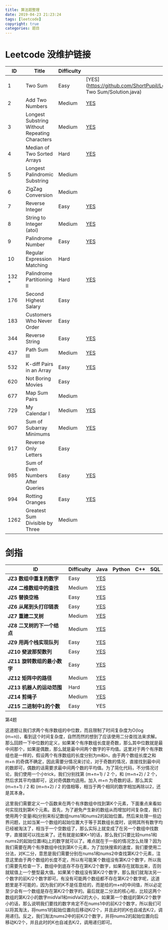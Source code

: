 ```yaml
---
title: 算法题整理
date: 2019-04-23 21:23:24
tags: [leetcode]
copyright: true
categories: 题目
---
```




# Leetcode 没维护链接

| ID    | Title                                          | Difficulty | Java                                                         | Python                                                       | C++                                                          | SQL                                                          |
| ----- | ---------------------------------------------- | ---------- | ------------------------------------------------------------ | ------------------------------------------------------------ | ------------------------------------------------------------ | ------------------------------------------------------------ |
| 1     | Two Sum                                        | Easy       | [YES](https://github.com/ShortPupil/Leetcode_questions/blob/master/main/LeetCode/0001. Two Sum/Solution.java) | [YES](https://github.com/ShortPupil/Leetcode_questions/blob/master/main/LeetCode/0001. Two Sum/Solution.py) |                                                              |                                                              |
| 2     | Add Two Numbers                                | Medium     | [YES](https://github.com/ShortPupil/Leetcode_questions/blob/master/0002.%20Add%20Two%20Numbers/Solution.java) | [YES](https://github.com/ShortPupil/Leetcode_questions/blob/master/0002.%20Add%20Two%20Numbers/Solution.py) |                                                              |                                                              |
| 3     | Longest Substring Without Repeating Characters | Medium     | [YES](https://github.com/ShortPupil/Leetcode_questions/blob/master/0003.%20Longest%20Substring%20Without%20Repeating%20Characters/Solution.java) | [YES](https://github.com/ShortPupil/Leetcode_questions/blob/master/0003.%20Longest%20Substring%20Without%20Repeating%20Characters/Solution.py) |                                                              |                                                              |
| 4     | Median of Two Sorted Arrays                    | Hard       | [YES]()                                                      |                                                              |                                                              |                                                              |
| 5     | Longest Palindromic Substring                  | Medium     |                                                              |                                                              |                                                              |                                                              |
| 6     | ZigZag Conversion                              | Medium     |                                                              |                                                              |                                                              |                                                              |
| 7     | Reverse Integer                                | Easy       | [YES](https://github.com/ShortPupil/Leetcode_questions/blob/master/0007.%20Reverse%20Integer/Solution.java) | [YES](https://github.com/ShortPupil/Leetcode_questions/blob/master/0007.%20Reverse%20Integer/Solution.py) |                                                              |                                                              |
| 8     | String to Integer (atoi)                       | Medium     | [YES](https://github.com/ShortPupil/Leetcode_questions/blob/master/0008.%20String%20to%20Integer%20(atoi)/Solution.java) | [YES](https://github.com/ShortPupil/Leetcode_questions/blob/master/0008.%20String%20to%20Integer%20(atoi)/Solution.py) |                                                              |                                                              |
| 9     | Palindrome Number                              | Easy       | [YES](https://github.com/ShortPupil/Leetcode_questions/blob/master/0009.%20Palindrome%20Number/Solution.java) | [YES](https://github.com/ShortPupil/Leetcode_questions/blob/master/0009.%20Palindrome%20Number/Solution.py) |                                                              |                                                              |
| 10    | Regular Expression Matching                    | Hard       |                                                              |                                                              | [YES](https://github.com/ShortPupil/Leetcode_questions/blob/master/0010.%20Regular%20Expression%20Matching/Solution.cpp) |                                                              |
| 132 * | Palindrome Partitioning II                     | Hard       | [YES](https://github.com/ShortPupil/Leetcode_questions/blob/master/0132.%20Palindrome%20Partitioning%20II/Solution.java) | [YES](https://github.com/ShortPupil/Leetcode_questions/blob/master/0132.%20Palindrome%20Partitioning%20II/Solution.py) |                                                              |                                                              |
| 176   | Second Highest Salary                          | Easy       |                                                              |                                                              |                                                              | [YES](https://github.com/ShortPupil/Leetcode_questions/blob/master/0176.%20Second%20Highest%20Salary/Solution.sql) |
| 183   | Customers Who Never Order                      | Easy       |                                                              |                                                              |                                                              | [YES](https://github.com/ShortPupil/Leetcode_questions/blob/master/0183.%20Customers%20Who%20Never%20Order/Solution.sql) |
| 344   | Reverse String                                 | Easy       | [YES](https://github.com/ShortPupil/Leetcode_questions/blob/master/0344.%20Reverse%20String/Solution.java) | [YES](https://github.com/ShortPupil/Leetcode_questions/blob/master/0344.%20Reverse%20String/Solution.py) |                                                              |                                                              |
| 437   | Path Sum III                                   | Medium     | [YES](https://github.com/ShortPupil/Leetcode_questions/blob/master/0437.%20Path%20Sum%20III/Solution.java) |                                                              |                                                              |                                                              |
| 532   | K-diff Pairs in an Array                       | Easy       | [YES](https://github.com/ShortPupil/Leetcode_questions/blob/master/0532.%20K-diff%20Pairs%20in%20an%20Array/Solution.java) |                                                              |                                                              |                                                              |
| 620   | Not Boring Movies                              | Easy       |                                                              |                                                              |                                                              | [YES](https://github.com/ShortPupil/Leetcode_questions/blob/master/0620.%20Not%20Boring%20Movies/Solution.sql) |
| 677   | Map Sum Pairs                                  | Medium     |                                                              |                                                              | [YES](https://github.com/ShortPupil/Leetcode_questions/blob/master/0677.%20Map%20Sum%20Pairs/Solution.cpp) |                                                              |
| 729   | My Calendar I                                  | Medium     | [YES](https://github.com/ShortPupil/Leetcode_questions/blob/master/0729.%20My%20Calendar%20I/Solution.java) |                                                              | [YES](https://github.com/ShortPupil/Leetcode_questions/blob/master/0729.%20My%20Calendar%20I/Solution.cpp) |                                                              |
| 907   | Sum of Subarray Minimums                       | Medium     | [YES](https://github.com/ShortPupil/Leetcode_questions/blob/master/0907.%20Sum%20of%20Subarray%20Minimums/Solution.java) |                                                              | [YES](https://github.com/ShortPupil/Leetcode_questions/blob/master/0907.%20Sum%20of%20Subarray%20Minimums/Solution.cpp) |                                                              |
| 917   | Reverse Only Letters                           | Easy       |                                                              |                                                              | [YES](<https://github.com/ShortPupil/Leetcode_questions/blob/master/0917.%20Reverse%20Only%20Letters/Solution.cpp>) |                                                              |
| 985   | Sum of Even Numbers After Queries              | Easy       | [YES](<https://github.com/ShortPupil/Leetcode_questions/blob/master/0985.%20Sum%20of%20Even%20Numbers%20After%20Queries/Solution.java>) |                                                              |                                                              |                                                              |
| 994   | Rotting Oranges                                | Easy       | [YES](https://github.com/ShortPupil/Leetcode_questions/blob/master/0994.%20Rotting%20Oranges/Solution.cpp) |                                                              |                                                              |                                                              |
| 1262  | Greatest Sum Divisible by Three                | Medium     |                                                              |                                                              | [YES](<https://github.com/ShortPupil/Leetcode_questions/blob/master/1262.%20Greatest%20Sum%20Divisible%20by%20Three/Solution.cpp>) |                                                              |



# 剑指

| ID                              | Difficulty | Java                                                         | Python | C++  | SQL  |
| ------------------------------- | ---------- | ------------------------------------------------------------ | ------ | ---- | ---- |
| **JZ3** **数组中重复的数字**    | Easy       | [YES](https://github.com/ShortPupil/Leetcode_questions/blob/master/main/JZ/JZ3/Solution.java) |        |      |      |
| **JZ4** **二维数组中的查找**    | Medium     | [YES](https://github.com/ShortPupil/Leetcode_questions/blob/master/main/JZ/JZ4/Solution.java) |        |      |      |
| **JZ5** **替换空格**            | Easy       | [YES](https://github.com/ShortPupil/Leetcode_questions/blob/master/main/JZ/JZ5/Solution.java) |        |      |      |
| **JZ6** **从尾到头打印链表**    | Easy       | [YES](https://github.com/ShortPupil/Leetcode_questions/blob/master/main/JZ/JZ6/Solution.java) |        |      |      |
| **JZ7** **重建二叉树**          | Medium     | [YES](https://github.com/ShortPupil/Leetcode_questions/blob/master/main/JZ/JZ7/Solution.java) |        |      |      |
| **JZ8** **二叉树的下一个结点**  | Medium     | [YES](https://github.com/ShortPupil/Leetcode_questions/blob/master/main/JZ/JZ8/Solution.java) |        |      |      |
| **JZ9** **用两个栈实现队列**    | Easy       | [YES](https://github.com/ShortPupil/Leetcode_questions/blob/master/main/JZ/JZ9/Solution.java) |        |      |      |
| **JZ10** **斐波那契数列**       | Easy       | [YES](https://github.com/ShortPupil/Leetcode_questions/blob/master/main/JZ/JZ10/Solution.java) |        |      |      |
| **JZ11** **旋转数组的最小数字** | Easy       | [YES](https://github.com/ShortPupil/Leetcode_questions/blob/master/main/JZ/JZ11/Solution.java) |        |      |      |
| **JZ12** **矩阵中的路径**       | Medium     | [YES](https://github.com/ShortPupil/Leetcode_questions/blob/master/main/JZ/JZ12/Solution.java) |        |      |      |
| **JZ13** **机器人的运动范围**   | Hard       | [YES](https://github.com/ShortPupil/Leetcode_questions/blob/master/main/JZ/JZ13/Solution.java) |        |      |      |
| **JZ14** **剪绳子**             | Medium     | [YES](https://github.com/ShortPupil/Leetcode_questions/blob/master/main/JZ/JZ14/Solution.java) |        |      |      |
| **JZ15** **二进制中1的个数**    | Easy       | YES                                                          |        |      |      |



第4题

这道题让我们求两个有序数组的中位数，而且限制了时间复杂度为O(log (m+n))，看到这个时间复杂度，自然而然的想到了应该使用二分查找法来求解。那么回顾一下中位数的定义，如果某个有序数组长度是奇数，那么其中位数就是最中间那个，如果是偶数，那么就是最中间两个数字的平均值。这里对于两个有序数组也是一样的，假设两个有序数组的长度分别为m和n，由于两个数组长度之和 m+n 的奇偶不确定，因此需要分情况来讨论，对于奇数的情况，直接找到最中间的数即可，偶数的话需要求最中间两个数的平均值。为了简化代码，不分情况讨论，我们使用一个小trick，我们分别找第 (m+n+1) / 2 个，和 (m+n+2) / 2 个，然后求其平均值即可，这对奇偶数均适用。加入 m+n 为奇数的话，那么其实 (m+n+1) / 2 和 (m+n+2) / 2 的值相等，相当于两个相同的数字相加再除以2，还是其本身。

这里我们需要定义一个函数来在两个有序数组中找到第K个元素，下面重点来看如何实现找到第K个元素。首先，为了避免产生新的数组从而增加时间复杂度，我们使用两个变量i和j分别来标记数组nums1和nums2的起始位置。然后来处理一些边界问题，比如当某一个数组的起始位置大于等于其数组长度时，说明其所有数字均已经被淘汰了，相当于一个空数组了，那么实际上就变成了在另一个数组中找数字，直接就可以找出来了。还有就是如果K=1的话，那么我们只要比较nums1和nums2的起始位置i和j上的数字就可以了。难点就在于一般的情况怎么处理？因为我们需要在两个有序数组中找到第K个元素，为了加快搜索的速度，我们要使用二分法，对K二分，意思是我们需要分别在nums1和nums2中查找第K/2个元素，注意这里由于两个数组的长度不定，所以有可能某个数组没有第K/2个数字，所以我们需要先检查一下，数组中到底存不存在第K/2个数字，如果存在就取出来，否则就赋值上一个整型最大值。如果某个数组没有第K/2个数字，那么我们就淘汰另一个数字的前K/2个数字即可。有没有可能两个数组都不存在第K/2个数字呢，这道题里是不可能的，因为我们的K不是任意给的，而是给的m+n的中间值，所以必定至少会有一个数组是存在第K/2个数字的。最后就是二分法的核心啦，比较这两个数组的第K/2小的数字midVal1和midVal2的大小，如果第一个数组的第K/2个数字小的话，那么说明我们要找的数字肯定不在nums1中的前K/2个数字，所以我们可以将其淘汰，将nums1的起始位置向后移动K/2个，并且此时的K也自减去K/2，调用递归。反之，我们淘汰nums2中的前K/2个数字，并将nums2的起始位置向后移动K/2个，并且此时的K也自减去K/2，调用递归即可。